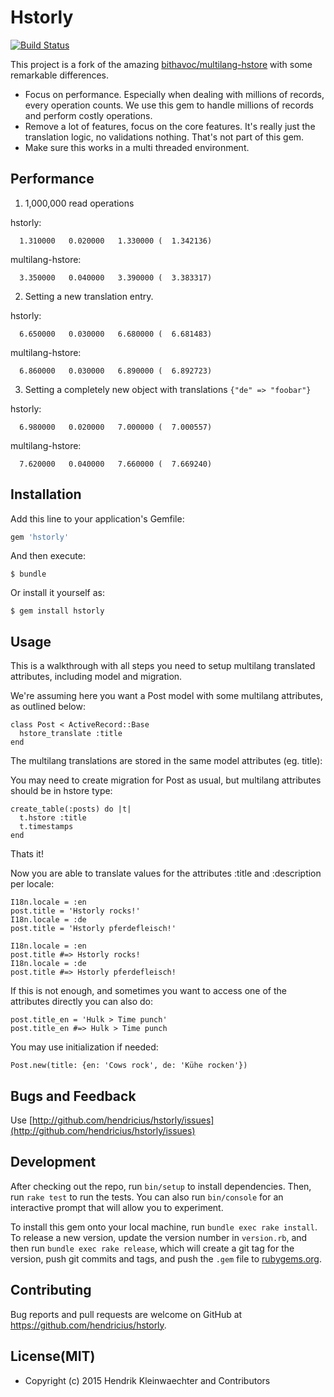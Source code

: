 # Hstorly

[![Build Status](https://travis-ci.org/hendricius/hstorly.svg?branch=master)](https://travis-ci.org/hendricius/hstorly)

This project is a fork of the amazing [bithavoc/multilang-hstore](https://github.com/bithavoc/multilang-hstore) with some remarkable differences.

* Focus on performance. Especially when dealing with millions of records,
  every operation counts. We use this gem to handle millions of records and perform
  costly operations.
* Remove a lot of features, focus on the core features. It's really just the translation logic,
  no validations nothing. That's not part of this gem.
* Make sure this works in a multi threaded environment.

## Performance ##

1. 1,000,000 read operations

hstorly:
```
  1.310000   0.020000   1.330000 (  1.342136)
```

multilang-hstore:
```
  3.350000   0.040000   3.390000 (  3.383317)
```


2. Setting a new translation entry.

hstorly:
```
  6.650000   0.030000   6.680000 (  6.681483)
```

multilang-hstore:
```
  6.860000   0.030000   6.890000 (  6.892723)
```

3. Setting a completely new object with translations `{"de" => "foobar"}`

hstorly:

```
  6.980000   0.020000   7.000000 (  7.000557)
```

multilang-hstore:

```
  7.620000   0.040000   7.660000 (  7.669240)
```

## Installation

Add this line to your application's Gemfile:

```ruby
gem 'hstorly'
```

And then execute:

    $ bundle

Or install it yourself as:

    $ gem install hstorly

## Usage

This is a walkthrough with all steps you need to setup multilang translated attributes, including model and migration.

We're assuming here you want a Post model with some multilang attributes, as outlined below:

    class Post < ActiveRecord::Base
      hstore_translate :title
    end

The multilang translations are stored in the same model attributes (eg. title):

You may need to create migration for Post as usual, but multilang attributes should be in hstore type:

    create_table(:posts) do |t|
      t.hstore :title
      t.timestamps
    end

Thats it!

Now you are able to translate values for the attributes :title and :description per locale:

    I18n.locale = :en
    post.title = 'Hstorly rocks!'
    I18n.locale = :de
    post.title = 'Hstorly pferdefleisch!'

    I18n.locale = :en
    post.title #=> Hstorly rocks!
    I18n.locale = :de
    post.title #=> Hstorly pferdefleisch!

If this is not enough, and sometimes you want to access one of the attributes directly you can also do:

    post.title_en = 'Hulk > Time punch'
    post.title_en #=> Hulk > Time punch


You may use initialization if needed:

    Post.new(title: {en: 'Cows rock', de: 'Kühe rocken'})

## Bugs and Feedback

Use [http://github.com/hendricius/hstorly/issues](http://github.com/hendricius/hstorly/issues)

## Development

After checking out the repo, run `bin/setup` to install dependencies. Then, run `rake test` to run the tests. You can also run `bin/console` for an interactive prompt that will allow you to experiment.

To install this gem onto your local machine, run `bundle exec rake install`. To release a new version, update the version number in `version.rb`, and then run `bundle exec rake release`, which will create a git tag for the version, push git commits and tags, and push the `.gem` file to [rubygems.org](https://rubygems.org).


## Contributing

Bug reports and pull requests are welcome on GitHub at https://github.com/hendricius/hstorly.

## License(MIT)

* Copyright (c) 2015 Hendrik Kleinwaechter and Contributors
